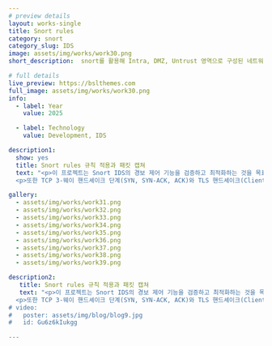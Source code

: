 ```yaml
---
# preview details
layout: works-single
title: Snort rules
category: snort 
category_slug: IDS
image: assets/img/works/work30.png
short_description:  snort를 활용해 Intra, DMZ, Untrust 영역으로 구성된 네트워크 환경에서 다양한 보안 정책(기본 DROP 설정, 상태기반 정책, 특정 서비스 접근 허용 등)을 스크립트로 구현하여 트래픽을 제어하는 방화벽 시스템 구축 프로젝트를 설명한 자료입니다.

# full details
live_preview: https://bslthemes.com
full_image: assets/img/works/work30.png
info:
  - label: Year
    value: 2025

  - label: Technology
    value: Development, IDS

description1:
  show: yes
  title: Snort rules 규칙 적용과 패킷 캡쳐
  text: "<p>이 프로젝트는 Snort IDS의 경보 제어 기능을 검증하고 최적화하는 것을 목표로 하여 threshold, limit, both 세 가지 옵션을 비교와 분석하여 과도한 로그 생성은 억제하는 설정 방법을 찾아냅니다. </p>
  <p>또한 TCP 3-웨이 핸드셰이크 단계(SYN, SYN-ACK, ACK)와 TLS 핸드셰이크(Client Hello, Server Hello)를 정확히 탐지하는 룰을 작성하고 이를 NAT 서버와 Host-Only 네트워크가 결합된 가상 환경에서 실제 트래픽 흐름으로 확인하고 IDS 운영 시 흔히 발생하는 알람 과다(노이즈) 문제를 해결하고 나아가 로그 관리와 성능 안정성까지 고려한 실용적인 룰 튜닝 전략을 도출하는 것이 이 프로젝트의 목적입니다.</p>"

gallery:
  - assets/img/works/work31.png
  - assets/img/works/work32.png
  - assets/img/works/work33.png
  - assets/img/works/work34.png
  - assets/img/works/work35.png
  - assets/img/works/work36.png
  - assets/img/works/work37.png
  - assets/img/works/work38.png
  - assets/img/works/work39.png

description2:
   title: Snort rules 규칙 적용과 패킷 캡쳐
   text: "<p>이 프로젝트는 Snort IDS의 경보 제어 기능을 검증하고 최적화하는 것을 목표로 하여 threshold, limit, both 세 가지 옵션을 비교와 분석하여 과도한 로그 생성은 억제하는 설정 방법을 찾아냅니다. </p>
  <p>또한 TCP 3-웨이 핸드셰이크 단계(SYN, SYN-ACK, ACK)와 TLS 핸드셰이크(Client Hello, Server Hello)를 정확히 탐지하는 룰을 작성하고 이를 NAT 서버와 Host-Only 네트워크가 결합된 가상 환경에서 실제 트래픽 흐름으로 확인하고 IDS 운영 시 흔히 발생하는 알람 과다(노이즈) 문제를 해결하고 나아가 로그 관리와 성능 안정성까지 고려한 실용적인 룰 튜닝 전략을 도출하는 것이 이 프로젝트의 목적입니다.</p>
# video:
#   poster: assets/img/blog/blog9.jpg
#   id: Gu6z6kIukgg

---
```

